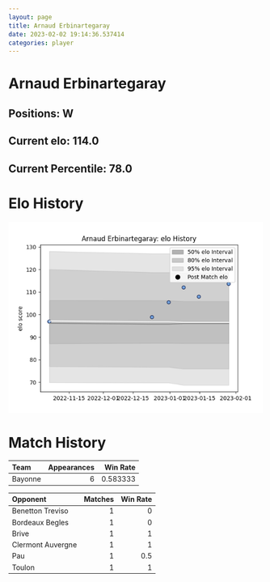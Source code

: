 ```yaml
---  
layout: page  
title: Arnaud Erbinartegaray  
date: 2023-02-02 19:14:36.537414  
categories: player  
---
```

# Arnaud Erbinartegaray

## Positions: W

## Current elo: 114.0

## Current Percentile: 78.0

# Elo History


![elo history](history_ArnaudErbinartegaray.png)
# Match History


| Team    |   Appearances |   Win Rate |
|:--------|--------------:|-----------:|
| Bayonne |             6 |   0.583333 |

| Opponent          |   Matches |   Win Rate |
|:------------------|----------:|-----------:|
| Benetton Treviso  |         1 |        0   |
| Bordeaux Begles   |         1 |        0   |
| Brive             |         1 |        1   |
| Clermont Auvergne |         1 |        1   |
| Pau               |         1 |        0.5 |
| Toulon            |         1 |        1   |
